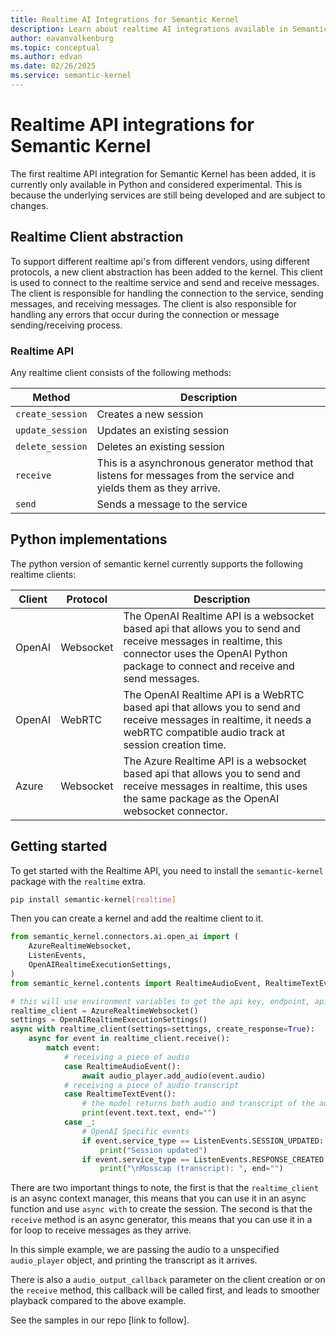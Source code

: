 ```yaml
---
title: Realtime AI Integrations for Semantic Kernel 
description: Learn about realtime AI integrations available in Semantic Kernel.
author: eavanvalkenburg
ms.topic: conceptual
ms.author: edvan
ms.date: 02/26/2025
ms.service: semantic-kernel
---
```


# Realtime API integrations for Semantic Kernel

The first realtime API integration for Semantic Kernel has been added, it is currently only available in Python and considered experimental. This is because the underlying services are still being developed and are subject to changes.

## Realtime Client abstraction

To support different realtime api's from different vendors, using different protocols, a new client abstraction has been added to the kernel. This client is used to connect to the realtime service and send and receive messages.
The client is responsible for handling the connection to the service, sending messages, and receiving messages. The client is also responsible for handling any errors that occur during the connection or message sending/receiving process.

### Realtime API

Any realtime client consists of the following methods:

| Method           | Description                                                                                                        |
| ---------------- | ------------------------------------------------------------------------------------------------------------------ |
| `create_session` | Creates a new session                                                                                              |
| `update_session` | Updates an existing session                                                                                        |
| `delete_session` | Deletes an existing session                                                                                        |
| `receive`        | This is a asynchronous generator method that listens for messages from the service and yields them as they arrive. |
| `send`           | Sends a message to the service                                                                                     |

## Python implementations

The python version of semantic kernel currently supports the following realtime clients:

| Client | Protocol  | Description                                                                                                                                                                                        |
| ------ | --------- | -------------------------------------------------------------------------------------------------------------------------------------------------------------------------------------------------- |
| OpenAI | Websocket | The OpenAI Realtime API is a websocket based api that allows you to send and receive messages in realtime, this connector uses the OpenAI Python package to connect and receive and send messages. |
| OpenAI | WebRTC    | The OpenAI Realtime API is a WebRTC based api that allows you to send and receive messages in realtime, it needs a webRTC compatible audio track at session creation time.                         |
| Azure  | Websocket | The Azure Realtime API is a websocket based api that allows you to send and receive messages in realtime, this uses the same package as the OpenAI websocket connector.                            |

## Getting started

To get started with the Realtime API, you need to install the `semantic-kernel` package with the `realtime` extra.

```bash
pip install semantic-kernel[realtime]
```

Then you can create a kernel and add the realtime client to it.

```python
from semantic_kernel.connectors.ai.open_ai import (
    AzureRealtimeWebsocket,
    ListenEvents,
    OpenAIRealtimeExecutionSettings,
)
from semantic_kernel.contents import RealtimeAudioEvent, RealtimeTextEvent

# this will use environment variables to get the api key, endpoint, api version and deployment name.
realtime_client = AzureRealtimeWebsocket()
settings = OpenAIRealtimeExecutionSettings()
async with realtime_client(settings=settings, create_response=True):
    async for event in realtime_client.receive():
        match event:
            # receiving a piece of audio
            case RealtimeAudioEvent():
                await audio_player.add_audio(event.audio)
            # receiving a piece of audio transcript
            case RealtimeTextEvent():
                # the model returns both audio and transcript of the audio, which we will print
                print(event.text.text, end="")
            case _:
                # OpenAI Specific events
                if event.service_type == ListenEvents.SESSION_UPDATED:
                    print("Session updated")
                if event.service_type == ListenEvents.RESPONSE_CREATED:
                    print("\nMosscap (transcript): ", end="")
```

There are two important things to note, the first is that the `realtime_client` is an async context manager, this means that you can use it in an async function and use `async with` to create the session.
The second is that the `receive` method is an async generator, this means that you can use it in a for loop to receive messages as they arrive.

In this simple example, we are passing the audio to a unspecified `audio_player` object, and printing the transcript as it arrives.

There is also a `audio_output_callback` parameter on the client creation or on the `receive` method, this callback will be called first, and leads to smoother playback compared to the above example.

See the samples in our repo [link to follow].
